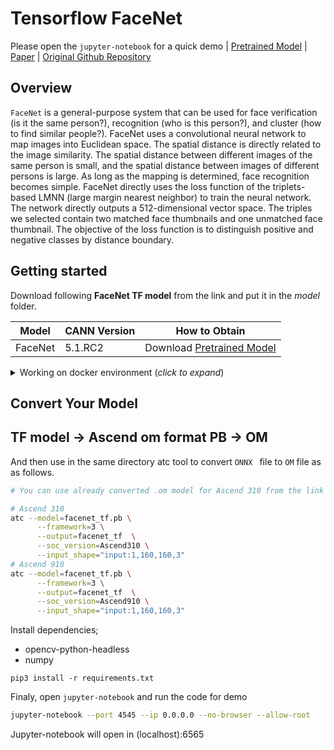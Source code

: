 # Tensorflow FaceNet

Please open the `jupyter-notebook` for a quick demo | [Pretrained Model](https://gitee.com/link?target=https%3A%2F%2Fmodelzoo-train-atc.obs.cn-north-4.myhuaweicloud.com%2F003_Atc_Models%2Fmodelzoo%2FOfficial%2Fcv%2FFacenet_for_ACL.zip) | [Paper](https://arxiv.org/abs/1503.03832) | [Original Github Repository](https://github.com/davidsandberg/facenet)

## Overview
`FaceNet` is a general-purpose system that can be used for face verification (is it the same person?), recognition (who is this person?), and cluster (how to find similar people?). FaceNet uses a convolutional neural network to map images into Euclidean space. The spatial distance is directly related to the image similarity. The spatial distance between different images of the same person is small, and the spatial distance between images of different persons is large. As long as the mapping is determined, face recognition becomes simple. FaceNet directly uses the loss function of the triplets-based LMNN (large margin nearest neighbor) to train the neural network. The network directly outputs a 512-dimensional vector space. The triples we selected contain two matched face thumbnails and one unmatched face thumbnail. The objective of the loss function is to distinguish positive and negative classes by distance boundary.


## Getting started

Download following **FaceNet TF model** from the link and put it in the _model_ folder. 

| **Model** | **CANN Version** | **How to Obtain** |
|---|---|---|
| FaceNet | 5.1.RC2  | Download [Pretrained Model](https://gitee.com/link?target=https%3A%2F%2Fmodelzoo-train-atc.obs.cn-north-4.myhuaweicloud.com%2F003_Atc_Models%2Fmodelzoo%2FOfficial%2Fcv%2FFacenet_for_ACL.zip)

<details> <summary> Working on docker environment (<i>click to expand</i>)</summary>

Start your docker environment.


```bash
sudo docker run -it -u root --rm --name facenet_infer -p 6565:4545 \
--device=/dev/davinci0 \
--device=/dev/davinci_manager \
--device=/dev/devmm_svm \
--device=/dev/hisi_hdc \
-v /usr/local/dcmi:/usr/local/dcmi \
-v /PATH/pyacl_samples:/workspace/pyacl_samples \
-v /usr/local/bin/npu-smi:/usr/local/bin/npu-smi \
-v /usr/local/Ascend/driver:/usr/local/Ascend/driver \
ascendhub.huawei.com/public-ascendhub/infer-modelzoo:22.0.RC2 /bin/bash
```

```bash
pip3 install --upgrade pip
pip3 install attrs numpy decorator sympy cffi pyyaml pathlib2 psutil protobuf scipy requests absl-py jupyter jupyterlab sympy
```

```bash
apt-get update && apt-get install -y --no-install-recommends \
        gcc \
        g++ \
        make \
        cmake \
        zlib1g \
        zlib1g-dev \
        openssl \
        libsqlite3-dev \
        libssl-dev \
        libffi-dev \
        unzip \
        pciutils \
        net-tools \
        libblas-dev \
        gfortran \
        libblas3 \
        libopenblas-dev \
        libbz2-dev \
        build-essential \
        git \
        && \
    apt-get clean && \
    rm -rf /var/lib/apt/lists/*
```
</details>

## Convert Your Model

## TF model -> Ascend om format PB -> OM

And then use in the same directory atc tool to convert `ONNX ` file to `OM` file as as follows.
```bash
# You can use already converted .om model for Ascend 310 from the link

# Ascend 310
atc --model=facenet_tf.pb \
      --framework=3 \
      --output=facenet_tf  \
      --soc_version=Ascend310 \
      --input_shape="input:1,160,160,3"
# Ascend 910
atc --model=facenet_tf.pb \
      --framework=3 \
      --output=facenet_tf  \
      --soc_version=Ascend910 \
      --input_shape="input:1,160,160,3"
```

Install dependencies;

- opencv-python-headless
- numpy

```
pip3 install -r requirements.txt
```

Finaly, open `jupyter-notebook` and run the code for demo

```bash
jupyter-notebook --port 4545 --ip 0.0.0.0 --no-browser --allow-root
```

Jupyter-notebook will open in (localhost):6565